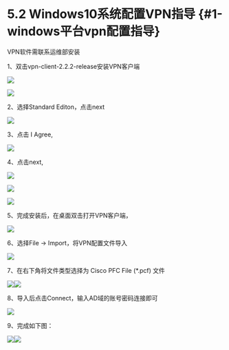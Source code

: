 # 5.2 Windows10系统配置VPN指导 {#1-windows平台vpn配置指导}



VPN软件需联系运维部安装



1、双击vpn-client-2.2.2-release安装VPN客户端

![](file:///C:/Users/HULI/AppData/Local/Temp/msohtmlclip1/01/clip_image002.jpg)

![](file:///C:/Users/HULI/AppData/Local/Temp/msohtmlclip1/01/clip_image004.jpg)

2、选择Standard Editon，点击next

![](file:///C:/Users/HULI/AppData/Local/Temp/msohtmlclip1/01/clip_image006.jpg)

3、点击 I Agree,

![](file:///C:/Users/HULI/AppData/Local/Temp/msohtmlclip1/01/clip_image008.jpg)

4、点击next,

![](file:///C:/Users/HULI/AppData/Local/Temp/msohtmlclip1/01/clip_image010.jpg)

![](file:///C:/Users/HULI/AppData/Local/Temp/msohtmlclip1/01/clip_image012.jpg)

![](file:///C:/Users/HULI/AppData/Local/Temp/msohtmlclip1/01/clip_image014.jpg)

5、完成安装后，在桌面双击打开VPN客户端，

![](file:///C:/Users/HULI/AppData/Local/Temp/msohtmlclip1/01/clip_image015.png)

6、选择File → Import，将VPN配置文件导入

![](file:///C:/Users/HULI/AppData/Local/Temp/msohtmlclip1/01/clip_image017.jpg)

7、在右下角将文件类型选择为 Cisco PFC File \(\*.pcf\) 文件

![](file:///C:/Users/HULI/AppData/Local/Temp/msohtmlclip1/01/clip_image019.jpg)![](file:///C:/Users/HULI/AppData/Local/Temp/msohtmlclip1/01/clip_image021.jpg)

8、导入后点击Connect，输入AD域的账号密码连接即可

![](file:///C:/Users/HULI/AppData/Local/Temp/msohtmlclip1/01/clip_image022.png)

9、完成如下图：

![](file:///C:/Users/HULI/AppData/Local/Temp/msohtmlclip1/01/clip_image024.jpg)![](file:///C:/Users/HULI/AppData/Local/Temp/msohtmlclip1/01/clip_image026.jpg)

